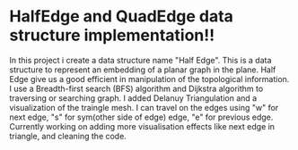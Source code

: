 ﻿# HalfEdge and QuadEdge data structure implementation!!
In this project i create a data structure name "Half Edge". 
This is a data structure to represent an embedding of a planar graph in the plane. Half Edge give us a good efficient in manipulation of the topological information.
 I use a Breadth-first search (BFS) algorithm and Dijkstra algorithm to traversing or searching graph.
I added Delanuy Triangulation and a visualization of the traingle mesh. I can travel on the edges using "w" for next edge, "s" for sym(other side of edge) edge, "e" for previous edge.
Currently working on adding more visualisation effects like next edge in triangle, and cleaning the code.







